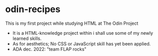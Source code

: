 # odin-recipes

This is my first project while studying HTML at The Odin Project
- It is a HTML-knowledge project within i shall use some of my newly learned skills. 
- As for aesthetics; No CSS or JavaScript skill has yet been applied.
- ADA dec. 2022: "team FLAP rocks"
